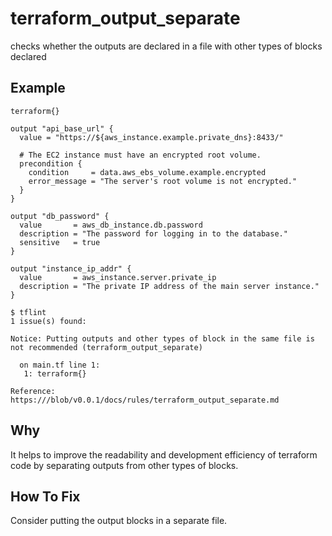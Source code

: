 # terraform_output_separate

checks whether the outputs are declared in a file with other types of blocks declared

## Example

```hcl
terraform{}

output "api_base_url" {
  value = "https://${aws_instance.example.private_dns}:8433/"

  # The EC2 instance must have an encrypted root volume.
  precondition {
    condition     = data.aws_ebs_volume.example.encrypted
    error_message = "The server's root volume is not encrypted."
  }
}

output "db_password" {
  value       = aws_db_instance.db.password
  description = "The password for logging in to the database."
  sensitive   = true
}

output "instance_ip_addr" {
  value       = aws_instance.server.private_ip
  description = "The private IP address of the main server instance."
}
```

```
$ tflint
1 issue(s) found:

Notice: Putting outputs and other types of block in the same file is not recommended (terraform_output_separate)

  on main.tf line 1:
   1: terraform{}

Reference: https:///blob/v0.0.1/docs/rules/terraform_output_separate.md
```

## Why
It helps to improve the readability and development efficiency of terraform code by separating outputs from other types of blocks.

## How To Fix
Consider putting the output blocks in a separate file.
